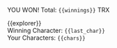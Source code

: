 YOU WON! Total: `{{winnings}}` TRX

{{explorer}}  
Winning Character: `{{last_char}}`  
Your Characters: `{{chars}}`